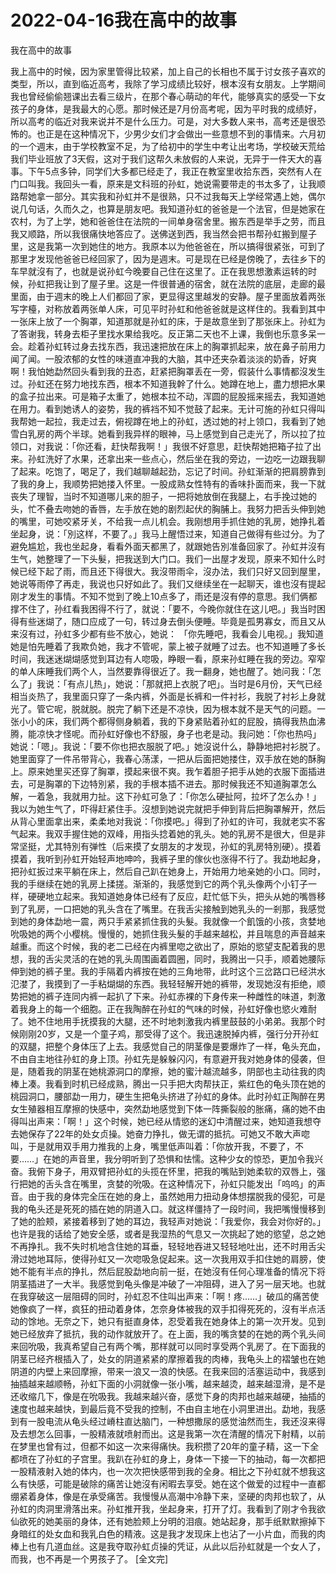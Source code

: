 # 2022-04-16我在高中的故事



我在高中的故事



我上高中的时候，因为家里管得比较紧，加上自己的长相也不属于讨女孩子喜欢的类型，所以，直到临近高考，我除了学习成绩比较好，根本沒有女朋友。上学期间我也曾经偷偷翘课出去看三级片，在那个春心萌动的年代，能够真实的感受一下女孩子的身体，是我最大的心愿。那时候还是7月份高考呢，因为平时我的成绩好，所以高考的临近对我来说并不是什么压力。可是，对大多数人来书，高考还是很恐怖的。也正是在这种情况下，少男少女们才会做出一些意想不到的事情来。六月初的一个週末，由于学校教室不足，为了给初中的学生中考让出考场，学校破天荒给我们毕业班放了3天假，这对于我们这帮久未放假的人来说，无异于一件天大的喜事。下午5点多钟，同学们大多都已经走了，我正在教室里收拾东西，突然有人在门口叫我。我回头一看，原来是文科班的孙虹，她说需要带走的书太多了，让我顺路帮她拿一部分。其实我和孙虹并不是很熟，只不过我每天上学经常遇上她，偶尔说几句话，久而久之，也算是朋友吧。我知道孙虹的爸爸是一个法官，但是她家在农村，为了上学，她和爸爸住在法院的一间单身宿舍里。搬东西是举手之劳，而且我又顺路，所以我很痛快地答应了。送佛送到西，我当然会把书帮孙虹搬到屋子里，这是我第一次到她住的地方。我原本以为他爸爸在，所以搞得很紧张，可到了那里才发现他爸爸已经回家了，因为是週末。可是现在已经是傍晚了，去往乡下的车早就沒有了，也就是说孙虹今晚要自己住在这里了。正在我思想激素运转的时候，孙虹把我让到了屋子里。这是一件很普通的宿舍，就在法院的底层，走廊的最里面，由于週末的晚上人们都回了家，更显得这里越发的安静。屋子里面放着两张写字檯，对称放着两张单人床，可见平时孙虹和他爸爸就是这样住的。我看到其中一张床上放了一个胸罩，知道那就是孙虹的床，于是故意坐到了那张床上。孙虹为了答谢我，转身去柜子里找水果给我吃。反正第二天也不上课，我倒也乐意多呆一会。趁着孙虹转过身去找东西，我迅速把放在床上的胸罩抓起来，放在鼻子前用力闻了闻。一股浓郁的女性的味道直冲我的大脑，其中还夹杂着淡淡的奶香，好爽啊！我怕她勐然回头看到我的丑态，赶紧把胸罩丢在一旁，假装什么事情都沒发生过。孙虹还在努力地找东西，根本不知道我幹了什么。她蹲在地上，盡力想把水果的盒子拉出来。可是箱子太重了，她根本拉不动，浑圆的屁股摇来摇去，我知道她在用力。看到她诱人的姿势，我的裤裆不知不觉鼓了起来。无计可施的孙虹只得叫我帮她一起拉，我走过去，俯视蹲在地上的孙虹，透过她的衬上领口，我看到了她雪白乳房的两个半球。她看到我异样的眼神，马上感觉到自己走光了，所以拉了拉领口，对我说：「你还看，赶快帮我啊！」我很不好意思，赶快帮她把箱子拉了出来。孙虹洗好了水果，还拿出来一些点心，然后坐在我的旁边，一边吃一边跟我聊了起来。吃饱了，喝足了，我们越聊越起劲，忘记了时间。孙虹渐渐的把肩膀靠到了我的身上，我顺势把她搂入怀里。一股成熟女性特有的香味扑面而来，我一下就丧失了理智，当时不知道哪儿来的胆子，一把将她放倒在我腿上，右手挽过她的头，忙不叠去吻她的香唇，左手放在她的剧烈起伏的胸脯上。我努力把舌头伸到她的嘴里，可她咬紧牙关，不给我一点儿机会。我刚想用手抓住她的乳房，她挣扎着坐起身，说：「別这样，不要了。」我马上醒悟过来，知道自己做得有些过分。为了避免尴尬，我也坐起身，看看外面天都黑了，就跟她告別准备回家了。孙虹并沒有生气，她整理了一下头髮，把我送到大门口。我们一出屋才发现，原来不知什么时候已经下起了雨，而且还下得很大。我沒带雨伞，沒办法，我们只好又回到屋里，她说等雨停了再走，我说也只好如此了。我们又继续坐在一起聊天，谁也沒有提起刚才发生的事情。不知不觉到了晚上10点多了，雨还是沒有停的意思。我们俩都撑不住了，孙红看我困得不行了，就说：「要不，今晚你就住在这儿吧。」我当时困得有些迷煳了，随口应成了一句，转过身去倒头便睡。毕竟是孤男寡女，而且又从来沒有过，孙虹多少都有些不放心，她说： 「你先睡吧，我看会儿电视。」我知道她是怕先睡着了我欺负她，我才不管呢，蒙上被子就睡了过去。也不知道睡了多长时间，我迷迷煳煳感觉到耳边有人唿吸，睁眼一看，原来孙虹睡在我的旁边。窄窄的单人床睡我们两个人，当然要靠得很近了。我一翻身，她也醒了。她问我：「怎么了」我说：「有点儿热」，她说：「那就把上衣脱了吧」。当时是6月份，天气已经相当炎热了，我里面只穿了一条内裤，外面是长裤和一件衬衫，我脱了衬衫上身就光了。管它呢，脱就脱。脱完了躺下还是不凉快，因为根本就不是天气的问题。一张小小的床，我们两个都得侧身躺着，我的下身紧贴着孙虹的屁股，搞得我热血沸腾，能凉快才怪呢。而孙虹好像也不舒服，身子也老是动。我问她：「你也热吗」她说：「嗯」。我说：「要不你也把衣服脱了吧。」她沒说什么，静静地把衬衫脱了。她里面穿了一件吊带背心，我春心荡漾，一把从后面把她搂住，双手放在她的酥胸上。原来她里买还穿了胸罩，摸起来很不爽。我乍着胆子把手从她的衣服下面插进去，可是胸罩的下边特別紧，我的手根本插不进去。那时候我还不知道胸罩怎么解，一着急，我就用力扯。这下孙虹可急了：「你怎么硬扯阿，拉坏了怎么办！」我以为她生气了，吓得赶紧住手。沒想到她说完就把手伸到背后把胸罩解开，然后从背心里面拿出来，柔柔地对我说：「你摸吧。」得到了孙虹的许可，我就老实不客气起来。我双手握住她的双峰，用指头捻着她的乳头。她的乳房不是很大，但是非常坚挺，尤其特別有弹性（后来摸了女朋友的才发现，孙虹的乳房特別硬）。摸着摸着，我听到孙虹开始轻声地呻吟，我裤子里的傢伙也涨得不行了。我勐地起身，把孙虹扳过来平躺在床上，然后自己趴在她身上，开始用力地亲她的小口。同时，我的手继续在她的乳房上揉搓。渐渐的，我感觉到它的两个乳头像两个小钉子一样，硬硬地立起来。我知道她身体已经有了反应，赶忙低下头，把头从她的嘴唇移到了乳房，一口把她的乳头含在了嘴里。在我舌尖接触到她乳头的一剎那，我感觉到她的身体勐地一震，两只手紧紧抓住我的头髮。我就像一个飢饿的小孩，贪婪地吮吸她的两个小樱桃。慢慢的，她抓住我头髮的手越来越松，并且喘息的声音越来越重。而这个时候，我的老二已经在内裤里唿之欲出了，原始的慾望支配着我的思想，我的舌尖灵活的在她的乳头周围画着圆圈，同时，我腾出一只手，顺着她腰际伸到她的裤子里。我的手隔着内裤按在她的三角地带，此时这个三岔路口已经洪水氾漤了，我摸到了一手粘煳煳的东西。我轻轻解开她的裤带，发现她沒有拒绝，顺势把她的裤子连同内裤一起扒了下来。孙虹赤裸的下身传来一种雌性的味道，刺激着我身上的每一个细胞。正在我陶醉在孙虹的气味的时候，孙虹好像也慾火难耐了。她不住地用手抚摸我的大腿，还不时地刺激我内裤里鼓鼓的小弟弟。我那个时候刚刚20岁，又是一个童子鸡，那受得了这个。我迅速脱掉内裤，强行分开孙虹的双腿，把整个身体压了上去。我感觉自己的阴茎像是要爆炸了一样，龟头充血，不由自主地往孙虹的身上顶。孙虹先是躲躲闪闪，有意避开我对她身体的侵袭，但是，随着我的阴茎在她桃源洞口的摩擦，她的蜜汁越流越多，阴部也主动往我的肉棒上凑。我看到时机已经成熟，腾出一只手把大肉帮扶正，紫红色的龟头顶在她的桃园洞口，腰部勐一用力，硬生生把龟头挤进了孙虹的身体。此时孙虹正陶醉在男女生殖器相互摩擦的快感中，突然勐地感觉到下体一阵撕裂般的胀痛，痛的她不由得叫出声来：「啊！」这个时候，她已经从情慾的迷幻中清醒过来，她知道我想夺去她保存了22年的处女贞操。她奋力挣扎，做无谓的抵抗。可她又不敢大声唿叫，于是就用双手用力推我的上身，嘴里低声叫着：「你放开我，不要了，不要……」在她的声音里，我分明听到了恐惧和怯懦。这种少女的惊恐，更加令我兴奋。我俯下身子，用双臂把孙虹的头揽在怀里，把我的嘴贴到她柔软的双唇上，强行把她的舌头含在嘴里，贪婪的吮吸。在这种情况下，孙虹只能发出「呜呜」的声音。由于我的身体完全压在她的身上，虽然她用力扭动身体想摆脱我的侵犯，可是我的龟头还是死死的插在她的阴道入口。就这样僵持了一段时间，我把嘴慢慢移到了她的脸颊，紧接着移到了她的耳边，我轻声对她说：「我爱你，我会对你好的。」也许是我的话给了她安全感，或者是我湿热的气息又一次挑起了她的慾望，总之她不再挣扎。我不失时机地含住她的耳垂，轻轻地吞进又轻轻地吐出，还不时用舌尖滑过她地耳际，使得孙虹又一次唿吸急促起来。这一次我用双手扣住她的肩膀，使她不能有半点的挣扎，然后屁股勐地向前一挺，在她沒有任何心理准备的情况下将阴茎插进了一大半。我感觉到龟头像是冲破了一冲阻碍，进入了另一层天地。也就在我穿破这一层阻碍的同时，孙虹忍不住叫出声来：「啊！疼……」破瓜的痛苦使她像疯了一样，疯狂的扭动着身体，怎奈身体被我的双手扣得死死的，沒有半点活动的馀地。无奈之下，她只有挺直身体，忍受着我在她身体上的第一次开发。见到她已经放弃了抵抗，我的动作就放开了。在上面，我的嘴贪婪的在她的两个乳头间来回吮吸，我真希望自己有两个嘴，那样就可以同时享受两个乳房了。在下面我的阴茎已经齐根插入了，处女的阴道紧紧的摩擦着我的肉棒，我龟头上的褶皱也在她阴道的内壁上来回摩擦，带来一浪又一浪的快感。在我来回的活塞运动中，我感到抽插越来越顺畅，孙虹下面的小洞就像一张小嘴，越来越烫，越来越湿滑，是不是还收缩几下，像是在吮吸我。我越来越兴奋，感觉下身的肉邦也越来越硬，抽插的速度也越来越快，到最后竟不受我的控制，不由自主地在小洞里进出。勐地，我感到有一股电流从龟头经过嵴柱直达脑门，一种想撒尿的感觉油然而生，我还沒来得及去想怎么回事，一股精液就喷射而出。这是我第一次在清醒的情况下射精，以前在梦里也曾有过，但都不如这一次来得痛快。我积攒了20年的童子精，这一下全都喷在了孙虹的子宫里。我趴在孙虹的身上，身体一下接一下的抽动，每一次都把一股精液射入她的体内，也一次次把快感带到我的全身。相比之下孙虹就不想我这么有快感，可能是破除的痛苦让她沒有闲暇去享受。她在这个做爱的过程中一直都绷紧着身体，像是在承受痛苦。我慢慢从高潮中冷静下来，坚硬的肉邦也软了，从孙虹的肉洞里滑落出来。孙虹推开我，坐起身来，打开了灯。我看到了刚才令我欲仙欲死的她美丽的身体，还有她脸颊上分明的泪痕。她站起身，那手纸默默擦掉下身暗红的处女血和我乳白色的精液。这是我才发现床上也沾了一小片血，而我的肉棒上也有几道血丝。这是我夺取孙虹贞操的凭证，从此以后孙虹就是一个女人了，而我，也不再是一个男孩子了。  [全文完]


